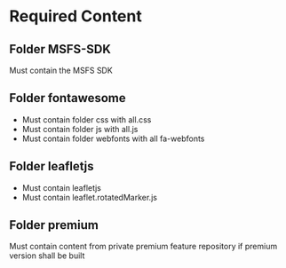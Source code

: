 # Required Content

## Folder MSFS-SDK

Must contain the MSFS SDK

## Folder fontawesome

- Must contain folder css with all.css
- Must contain folder js with all.js
- Must contain folder webfonts with all fa-webfonts

## Folder leafletjs

- Must contain leafletjs
- Must contain leaflet.rotatedMarker.js

## Folder premium

Must contain content from private premium feature repository if premium version shall be built